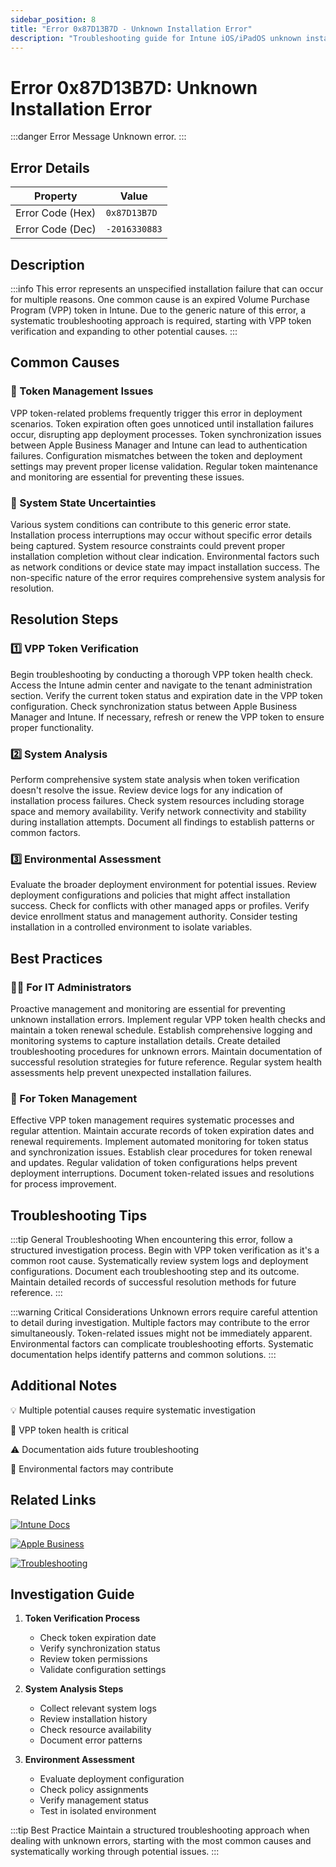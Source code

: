 ```yaml
---
sidebar_position: 8
title: "Error 0x87D13B7D - Unknown Installation Error"
description: "Troubleshooting guide for Intune iOS/iPadOS unknown installation error 0x87D13B7D"
---
```


# Error 0x87D13B7D: Unknown Installation Error

:::danger Error Message
Unknown error.
:::

## Error Details

<div class="error-details">

| Property | Value |
|----------|-------|
| Error Code (Hex) | `0x87D13B7D` |
| Error Code (Dec) | `-2016330883` |

</div>

## Description

:::info
This error represents an unspecified installation failure that can occur for multiple reasons. One common cause is an expired Volume Purchase Program (VPP) token in Intune. Due to the generic nature of this error, a systematic troubleshooting approach is required, starting with VPP token verification and expanding to other potential causes.
:::

## Common Causes

<div class="card-container">
<div class="cause-card">

### 🔑 Token Management Issues
VPP token-related problems frequently trigger this error in deployment scenarios. Token expiration often goes unnoticed until installation failures occur, disrupting app deployment processes. Token synchronization issues between Apple Business Manager and Intune can lead to authentication failures. Configuration mismatches between the token and deployment settings may prevent proper license validation. Regular token maintenance and monitoring are essential for preventing these issues.

</div>
<div class="cause-card">

### 🔄 System State Uncertainties
Various system conditions can contribute to this generic error state. Installation process interruptions may occur without specific error details being captured. System resource constraints could prevent proper installation completion without clear indication. Environmental factors such as network conditions or device state may impact installation success. The non-specific nature of the error requires comprehensive system analysis for resolution.

</div>
</div>

## Resolution Steps

<div class="steps-container">

### 1️⃣ VPP Token Verification
Begin troubleshooting by conducting a thorough VPP token health check. Access the Intune admin center and navigate to the tenant administration section. Verify the current token status and expiration date in the VPP token configuration. Check synchronization status between Apple Business Manager and Intune. If necessary, refresh or renew the VPP token to ensure proper functionality.

### 2️⃣ System Analysis
Perform comprehensive system state analysis when token verification doesn't resolve the issue. Review device logs for any indication of installation process failures. Check system resources including storage space and memory availability. Verify network connectivity and stability during installation attempts. Document all findings to establish patterns or common factors.

### 3️⃣ Environmental Assessment
Evaluate the broader deployment environment for potential issues. Review deployment configurations and policies that might affect installation success. Check for conflicts with other managed apps or profiles. Verify device enrollment status and management authority. Consider testing installation in a controlled environment to isolate variables.

</div>

## Best Practices

<div class="card-container">
<div class="practice-card">

### 👨‍💻 For IT Administrators
Proactive management and monitoring are essential for preventing unknown installation errors. Implement regular VPP token health checks and maintain a token renewal schedule. Establish comprehensive logging and monitoring systems to capture installation details. Create detailed troubleshooting procedures for unknown errors. Maintain documentation of successful resolution strategies for future reference. Regular system health assessments help prevent unexpected installation failures.

</div>
<div class="practice-card">

### 🔄 For Token Management
Effective VPP token management requires systematic processes and regular attention. Maintain accurate records of token expiration dates and renewal requirements. Implement automated monitoring for token status and synchronization issues. Establish clear procedures for token renewal and updates. Regular validation of token configurations helps prevent deployment interruptions. Document token-related issues and resolutions for process improvement.

</div>
</div>

## Troubleshooting Tips

:::tip General Troubleshooting
When encountering this error, follow a structured investigation process. Begin with VPP token verification as it's a common root cause. Systematically review system logs and deployment configurations. Document each troubleshooting step and its outcome. Maintain detailed records of successful resolution methods for future reference.
:::

:::warning Critical Considerations
Unknown errors require careful attention to detail during investigation. Multiple factors may contribute to the error simultaneously. Token-related issues might not be immediately apparent. Environmental factors can complicate troubleshooting efforts. Systematic documentation helps identify patterns and common solutions.
:::

## Additional Notes

<div class="notes-container">

💡 Multiple potential causes require systematic investigation

🔑 VPP token health is critical

⚠️ Documentation aids future troubleshooting

📱 Environmental factors may contribute

</div>

## Related Links

<div class="links-container">

[![Intune Docs](https://img.shields.io/badge/Intune-VPP_Management-0078D4?style=for-the-badge&logo=microsoft)](https://docs.microsoft.com/en-us/mem/intune/apps/vpp-apps-ios)

[![Apple Business](https://img.shields.io/badge/Apple-Business_Manager-black?style=for-the-badge&logo=apple)](https://business.apple.com/)

[![Troubleshooting](https://img.shields.io/badge/Intune-Error_Resolution-red?style=for-the-badge&logo=microsoft)](https://docs.microsoft.com/en-us/mem/intune/fundamentals/help-desk-operators)

</div>

## Investigation Guide

1. **Token Verification Process**
   - Check token expiration date
   - Verify synchronization status
   - Review token permissions
   - Validate configuration settings

2. **System Analysis Steps**
   - Collect relevant system logs
   - Review installation history
   - Check resource availability
   - Document error patterns

3. **Environment Assessment**
   - Evaluate deployment configuration
   - Check policy assignments
   - Verify management status
   - Test in isolated environment

:::tip Best Practice
Maintain a structured troubleshooting approach when dealing with unknown errors, starting with the most common causes and systematically working through potential issues.
::: 